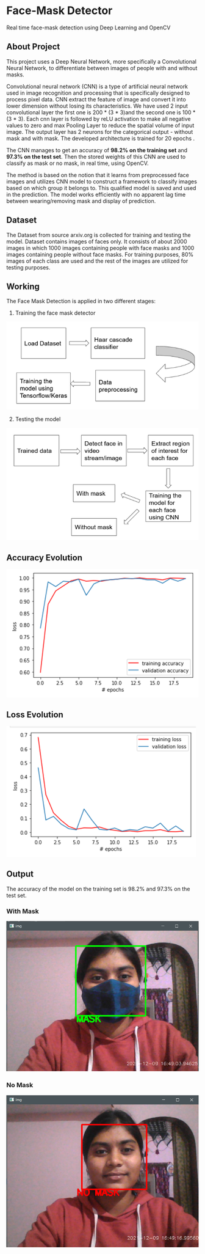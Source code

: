 # Face-Mask Detector
Real time face-mask detection using Deep Learning and OpenCV

## About Project
This project uses a Deep Neural Network, more specifically a Convolutional Neural Network, to
differentiate between images of people with and without masks.


Convolutional neural network (CNN) is a type of artificial neural network used in image recognition and processing that is specifically designed to process pixel data.
CNN  extract the feature of image and convert it into lower dimension without losing its characteristics. We have used 2 input convolutional layer the first one is 200 * (3 * 3)and the second one is 100 * (3 * 3).
Each cnn layer is followed by reLU activation to make all negative values to zero and max Pooling Layer to reduce the spatial volume of input image.
The output layer has 2 neurons for the categorical output - without mask and with mask.
The developed architecture is trained for 20 epochs . 

The CNN manages to get an accuracy of **98.2% on the training set** and **97.3% on the test set**. Then the stored weights of this CNN are used to classify as mask or no mask, in real time, using OpenCV.

The method is based on the notion that it learns from preprocessed face images and utilizes CNN model to construct a framework to classify images based on which group it belongs to. This qualified model is saved and used in the prediction.
The model works efficiently with no apparent lag time between wearing/removing mask and display of prediction.


## Dataset


The Dataset from source arxiv.org is collected for training and testing the model. 
Dataset contains images of faces only. It consists of about 2000 images in which 1000 images containing people with face masks and 1000 images containing people without face masks.
For training purposes, 80% images of each class are used and the rest of the images are utilized for testing purposes. 

## Working 

The Face Mask Detection is applied in two different stages:
1) Training the face mask detector

![image](training.png)


2) Testing the model


![image](testing.png)

## Accuracy Evolution

![image](accuracy.png)

## Loss Evolution

![image](loss.png)

## Output

The accuracy of the model on the training set is 98.2% and 97.3% on the test set.

### With Mask

![image](mask.png)

### No Mask

![image](nomask.png)


